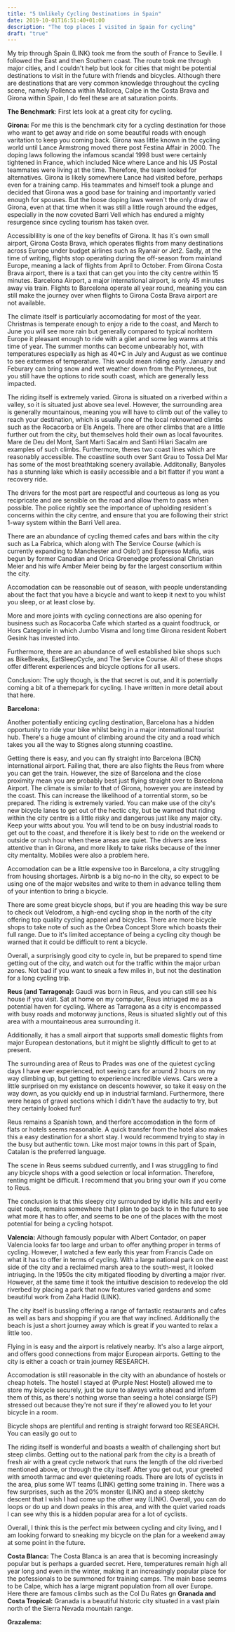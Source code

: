 ```yaml
---
title: "5 Unlikely Cycling Destinations in Spain"
date: 2019-10-01T16:51:40+01:00
description: "The top places I visited in Spain for cycling"
draft: "true"
---
```

My trip through Spain (LINK) took me from the south of France to Seville. I followed the East and then Southern coast. The route took me through major cities, and I couldn't help but look for cities that might be potential destinations to visit in the future with friends and bicycles. Although there are destinations that are very common knowledge throughout the cycling scene, namely Pollenca within Mallorca, Calpe in the Costa Brava and Girona within Spain, I do feel these are at saturation points.

**The Benchmark**: First lets look at a great city for cycling.

**Girona:**
For me this is the benchmark city for a cycling destination for those who want to get away and ride on some beautiful roads with enough varitation to keep you coming back. Girona was little known in the cycling world until Lance Armstrong moved there post Festina Affair in 2000. The doping laws following the infamous scandal 1998 bust were certainly tightened in France, which included Nice where Lance and his US Postal teammates were living at the time. Therefore, the team looked for alternatives. Girona is likely somewhere Lance had visited before, perhaps even for a training camp. His teammates and himself took a plunge and decided that Girona was a good base for training and importantly varied enough for spouses. But the loose doping laws weren´t the only draw of Girona, even at that time when it was still a little rough around the edges, especially in the now coveted Barri Vell which has endured a mighty resurgence since cycling tourism has taken over.

Accessiblility is one of the key benefits of Girona. It has it`s own small airport, Girona Costa Brava, which operates flights from many destinations across Europe under budget airlines such as Ryanair or Jet2. Sadly, at the time of writing, flights stop operating during the off-season from mainland Europe, meaning a lack of flights from April to October. From Girona Costa Brava airport, there is a taxi that can get you into the city centre within 15 minutes. Barcelona Airport, a major international airport, is only 45 minutes away via train. Flights to Barcelona operate all year round, meaning you can still make the journey over when flights to Girona Costa Brava airport are not available.

The climate itself is particularly accomodating for most of the year. Christmas is temperate enough to enjoy a ride to the coast, and March to June you will see more rain but generally compared to typical norhtern Europe it pleasant enough to ride with a gilet and some leg warms at this time of year. The summer months can become unbearably hot, with temperatures especially as high as 40*C in July and August as we continue to see extermes of temperature. This would mean riding early. January and Feburary can bring snow and wet weather down from the Plyrenees, but you still have the options to ride south coast, which are generally less impacted.

The riding itself is extremely varied. Girona is situated on a riverbed within a valley, so it is situated just above sea level. However, the surrounding area is generally mountainous, meaning you will have to climb out of the valley to reach your destination, which is usually one of the local reknowned climbs such as the Rocacorba or Els Angels. There are other climbs that are a little further out from the city, but themselves hold their own as local favourites. Mare de Deu del Mont, Sant Marti Sacalm and Santi Hilari Sacalm are examples of such climbs. Furthermore, theres two coast lines which are reasonably accessible. The coastline south over Sant Grau to Tossa Del Mar has some of the most breathtaking scenery available. Additonally, Banyoles has a stunning lake which is easily accessible and a bit flatter if you want a recovery ride.

The drivers for the most part are respectful and courteous as long as you recipricate and are sensible on the road and allow them to pass when possible. The police rightly see the importance of upholding resident`s concerns within the city centre, and ensure that you are following their strict 1-way system within the Barri Vell area.

There are an abundance of cycling themed cafes and bars within the city such as La Fabrica, which along with The Service Course (which is currently expanding to Manchester and Oslo!) and Espresso Mafia, was begun by former Canadian and Orica Greenedge professional Christian Meier and his wife Amber Meier being by far the largest consortium within the city.

Accomodation can be reasonable out of season, with people understanding about the fact that you have a bicycle and want to keep it next to you whilst you sleep, or at least close by.

More and more joints with cycling connections are also opening for business such as Rocacorba Cafe which started as a quaint foodtruck, or Hors Categorie in which Jumbo Visma and long time Girona resident Robert Gesink has invested into.

Furthermore, there are an abundance of well established bike shops such as BikeBreaks, EatSleepCycle, and The Service Course. All of these shops offer different experiences and bicycle options for all users.

Conclusion: The ugly though, is the that secret is out, and it is potentially coming a bit of a themepark for cycling. I have written in more detail about that here.

**Barcelona:**

Another potentially enticing cycling destination, Barcelona has a hidden opportunity to ride your bike whilst being in a major international tourist hub. There's a huge amount of climbing around the city and a road which takes you all the way to Stignes along stunning coastline. 

Getting there is easy, and you can fly straight into Barcelona (BCN) international airport. Failing that, there are also flights the Reus from where you can get the train. However, the size of Barcelona and the close proximity mean you are probably best just flying straight over to Barcelona Airport. The climate is similar to that of Girona, however you are instead by the coast. This can increase the likelihood of a torrential storm, so be prepared. The riding is extremely varied. You can make use of the city's new bicycle lanes to get out of the hectic city, but be warned that riding within the city centre is a little risky and dangerous just like any major city. Keep your witts about you. You will tend to be on busy industrial roads to get out to the coast, and therefore it is likely best to ride on the weekend or outside or rush hour when these areas are quiet. The drivers are less attentive than in Girona, and more likely to take risks because of the inner city mentality. Mobiles were also a problem here.

Accomodation can be a little expensive too in Barcelona, a city struggling from housing shortages. Airbnb is a big no-no in the city, so expect to be using one of the major websites and write to them in advance telling them of your intention to bring a bicycle. 

There are some great bicycle shops, but if you are heading this way be sure to check out Velodrom, a high-end cycling shop in the north of the city offering top quality cycling apparel and bicycles. There are more bicycle shops to take note of such as the Orbea Concept Store which boasts their full range. Due to it's limited acceptance of being a cycling city though be warned that it could be difficult to rent a bicycle.

Overall, a surprisingly good city to cycle in, but be prepared to spend time getting out of the city, and watch out for the traffic within the major urban zones. Not bad if you want to sneak a few miles in, but not the destination for a long cycling trip.

**Reus (and Tarragona):** Gaudi was born in Reus, and you can still see his house if you visit. Sat at home on my computer, Reus intriuged me as a potential haven for cycling. Where as Tarragona as a city is encompassed with busy roads and motorway junctions, Reus is situated slightly out of this area with a mountaineous area surrounding it. 

Additionally, it has a small airport that supports small domestic flights from major European destonations, but it might be slightly difficult to get to at present. 

The surrounding area of Reus to Prades was one of the quietest cycling days I have ever experienced, not seeing cars for around 2 hours on my way climbing up, but getting to experience incredible views. Cars were a little surprised on my existance on descents however, so take it easy on the way down, as you quickly end up in industrial farmland. Furthermore, there were heaps of gravel sections which I didn't have the audactiy to try, but they certainly looked fun!

Reus remains a Spanish town, and therfore accomodation in the form of flats or hotels seems reasonable. A quick transfer from the hotel also makes this a easy destination for a short stay. I would recommend trying to stay in the busy but authentic town. Like most major towns in this part of Spain, Catalan is the preferred language.

The scene in Reus seems subdued currently, and I was struggling to find any bicycle shops with a good selection or local information. Therefore, renting might be difficult. I recommend that you bring your own if you come to Reus. 

The conclusion is that this sleepy city surrounded by idyllic hills and eerily quiet roads, remains somewhere that I plan to go back to in the future to see what more it has to offer, and seems to be one of the places with the most potential for being a cycling hotspot.

**Valencia:**
Although famously popular with Albert Contador, on paper Valencia looks far too large and urban to offer anything proper in terms of cycling. However, I watched a few early this year from Francis Cade on what it has to offer in terms of cycling. With a large national park on the east side of the city and a reclaimed marsh area to the south-west, it looked intriuging. In the 1950s the city mitigated flooding by diverting a major river. However, at the same time it took the intuitive descision to redevelop the old riverbed by placing a park that now features varied gardens and some beautiful work from Zaha Hadid (LINK). 

The city itself is bussling offering a range of fantastic restaurants and cafes as well as bars and shopping if you are that way inclined. Additionally the beach is just a short journey away which is great if you wanted to relax a little too. 

Flying in is easy and the airport is relatively nearby. It's also a large airport, and offers good connections from major European airports. Getting to the city is either a coach or train journey RESEARCH.

Accomodation is still reasonable in the city with an abundance of hostels or cheap hotels. The hostel I stayed at (Purple Nest Hostel) allowed me to store my bicycle securely, just be sure to always write ahead and inform them of this, as there's nothing worse than seeing a hotel consiarge (SP) stressed out because they're not sure if they're allowed you to let your bicycle in a room. 

Bicycle shops are plentiful and renting is straight forward too RESEARCH. You can easily go out to 

The riding itself is wonderful and boasts a wealth of challenging short but steep climbs. Getting out to the national park from the city is a breath of fresh air with a great cycle network that runs the length of the old riverbed mentioned above, or through the city itself. After you get out, your greeted with smooth tarmac and ever quietening roads. There are lots of cyclists in the area, plus some WT teams (LINK) getting some training in. There was a few surprises, such as the 20% monster (LINK) and a steep sketchy descent that I wish I had come up the other way (LINK). Overall, you can do loops or do up and down peaks in this area, and with the quiet varied roads I can see why this is a hidden popular area for a lot of cyclists.

Overall, I think this is the perfect mix between cycling and city living, and I am looking forward to sneaking my bicycle on the plan for a weekend away at some point in the future.

**Costa Blanca:**
The Costa Blanca is an area that is becoming increasingly popular but is perhaps a guarded secret. Here, temperatures remain high all year long and even in the winter, making it an increasingly popular place for the pofessionals to be summoned for training camps. The main base seems to be Calpe, which has a large migrant population from all over Europe. Here there are famous climbs such as the Col Du Rates 
gn
**Granada and Costa Tropical:**
Granada is a beautiful historic city situated in a vast plain north of the Sierra Nevada mountain range. 


**Grazalema:**

